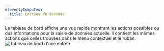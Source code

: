 ```yaml
---
eleventyComputed:
  title: Entrées de données
---
```

Le tableau de bord affiche une vue rapide montrant les actions possibles ou des informations pour la saisie de données actuelle. Il contient les mêmes actions que celles trouvées dans le menu contextuel et le ruban.  
![Tableau de bord d'une entrée](https://webdevolutions.azureedge.net/docs/fr/rdm/mac/clip4502.png) 

